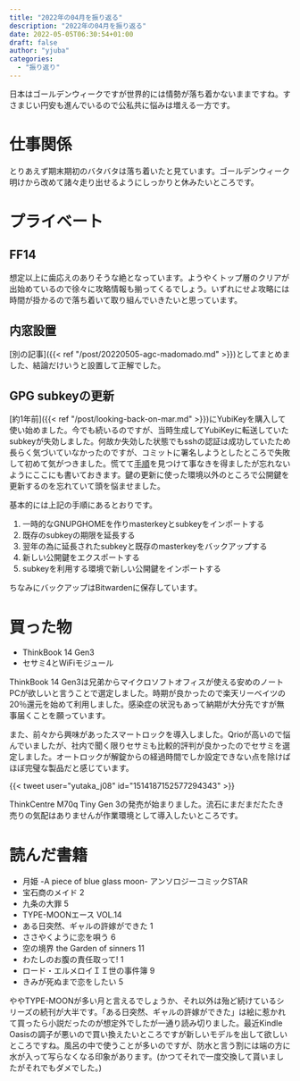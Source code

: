 ```yaml
---
title: "2022年の04月を振り返る"
description: "2022年の04月を振り返る"
date: 2022-05-05T06:30:54+01:00
draft: false
author: "yjuba"
categories:
  - "振り返り"
---
```


日本はゴールデンウィークですが世界的には情勢が落ち着かないままですね。すさまじい円安も進んでいるので公私共に悩みは増える一方です。

# 仕事関係
とりあえず期末期初のバタバタは落ち着いたと見ています。ゴールデンウィーク明けから改めて諸々走り出せるようにしっかりと休みたいところです。

# プライベート

## FF14
想定以上に歯応えのありそうな絶となっています。ようやくトップ層のクリアが出始めているので徐々に攻略情報も揃ってくるでしょう。いずれにせよ攻略には時間が掛かるので落ち着いて取り組んでいきたいと思っています。

## 内窓設置
[別の記事]({{< ref "/post/20220505-agc-madomado.md" >}})としてまとめました、結論だけいうと設置して正解でした。

## GPG subkeyの更新
[約1年前]({{< ref "/post/looking-back-on-mar.md" >}})にYubiKeyを購入して使い始めました。今でも続いるのですが、当時生成してYubiKeyに転送していたsubkeyが失効しました。何故か失効した状態でもsshの認証は成功していたため長らく気づいていなかったのですが、コミットに署名しようとしたところで失敗して初めて気がつきました。慌てて[手順](https://www.osso.nl/blog/pgp-on-yubikey-refresh-expiry/)を見つけて事なきを得ましたが忘れないようにここにも書いておきます。鍵の更新に使った環境以外のところで公開鍵を更新するのを忘れていて頭を悩ませました。

基本的には上記の手順にあるとおりです。
1. 一時的なGNUPGHOMEを作りmasterkeyとsubkeyをインポートする
1. 既存のsubkeyの期限を延長する
1. 翌年の為に延長されたsubkeyと既存のmasterkeyをバックアップする
1. 新しい公開鍵をエクスポートする
1. subkeyを利用する環境で新しい公開鍵をインポートする

ちなみにバックアップはBitwardenに保存しています。

# 買った物
- ThinkBook 14 Gen3
- セサミ4とWiFiモジュール

ThinkBook 14 Gen3は兄弟からマイクロソフトオフィスが使える安めのノートPCが欲しいと言うことで選定しました。時期が良かったので楽天リーベイツの20％還元を始めて利用しました。感染症の状況もあって納期が大分先ですが無事届くことを願っています。

また、前々から興味があったスマートロックを導入しました。Qrioが高いので悩んでいましたが、社内で聞く限りセサミも比較的評判が良かったのでセサミを選定しました。オートロックが解錠からの経過時間でしか設定できない点を除けばほぼ完璧な製品だと感じています。

{{< tweet user="yutaka_j08" id="1514187152577294343" >}}

ThinkCentre M70q Tiny Gen 3の発売が始まりました。流石にまだまだたたき売りの気配はありませんが作業環境として導入したいところです。

# 読んだ書籍
- 月姫 -A piece of blue glass moon- アンソロジーコミックSTAR
- 宝石商のメイド 2
- 九条の大罪 5
- TYPE-MOONエース VOL.14
- ある日突然、ギャルの許嫁ができた 1
- ささやくように恋を唄う 6
- 空の境界 the Garden of sinners 11
- わたしのお腹の責任取って! 1
- ロード・エルメロイＩＩ世の事件簿 9
- きみが死ぬまで恋をしたい 5

ややTYPE-MOONが多い月と言えるでしょうか、それ以外は殆ど続けているシリーズの続刊が大半です。「ある日突然、ギャルの許嫁ができた」は絵に惹かれて買ったら小説だったのが想定外でしたが一通り読み切りました。最近Kindle Oasisの調子が悪いので買い換えたいところですが新しいモデルを出して欲しいところですね。風呂の中で使うことが多いのですが、防水と言う割には端の方に水が入って写らなくなる印象があります。(かつてそれで一度交換して貰いましたがそれでもダメでした。)
